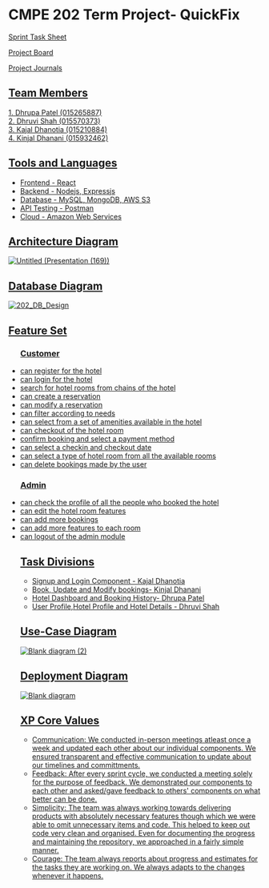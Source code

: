 <h1>CMPE 202 Term Project- QuickFix</h1>
  
  <a href="https://docs.google.com/spreadsheets/d/1ehodJ3LeOilQh3EAWFqhbLZ-ZhgASGO3cht5g2PTB8U/edit?usp=sharing">Sprint Task Sheet
  
<a href="https://github.com/gopinathsjsu/team-project-quickfix/projects/1"> Project Board
  
  <a href="https://drive.google.com/drive/folders/1Kf5l-7zXmQqLflA1_MV4mDfEu7cSY5IK?usp=sharing"> Project Journals
    
  <h2> Team Members </h2>
    1. Dhrupa Patel (015265887) <br>
    2. Dhruvi Shah (015570373) <br>
    3. Kajal Dhanotia (015210884) <br>
    4. Kinjal Dhanani (015932462) <br>
    
  <h2> Tools and Languages</h2> 
    <ul> 
      <li>Frontend - React </li> 
      <li> Backend - Nodejs, Expressjs </li>
      <li> Database - MySQL, MongoDB, AWS S3 </li> 
      <li> API Testing - Postman </li> 
      <li> Cloud - Amazon Web Services</li> 
    </ul>
  <h2> Architecture Diagram </h2> 
    
  
 ![Untitled (Presentation (169))](https://user-images.githubusercontent.com/38569308/162557427-d07c56b3-c116-4346-b508-81c58ae2ed0e.png)

  
  <h2> Database Diagram </h2>
  
![202_DB_Design](https://user-images.githubusercontent.com/38569308/162551993-ff2ee9c3-0659-4f00-b148-e3ce32d38d81.png)

  <h2> Feature Set</h2> 
  <ul>  <h3> Customer</h3>
<li>can register for the hotel
<li>can login for the hotel
<li>search for hotel rooms from chains of the hotel
<li>can create a reservation
<li>can modify a reservation
<li>can filter according to needs
<li>can select from a set of amenities available in the hotel
<li>can checkout of the hotel room
<li>confirm booking and select a payment method
<li>can select a checkin and checkout date
<li>can select a type of hotel room from all the available rooms
<li>can delete bookings made by the user
  <h3>Admin</h3>
<li>can check the profile of all the people who booked the hotel
<li>can edit the hotel room features
<li>can add more bookings
<!-- <li>can checkout users -->
<!-- <li>can change the staying period of a customer -->
<li>can add more features to each room
<li>can logout of the admin module
<!--     <li>can add rooms in different location of the hotel chain </ul> -->
   
  
  <h2> Task Divisions</h2> 
 <ul>
   <li>Signup and Login Component - Kajal Dhanotia
   <li>Book, Update and Modify bookings- Kinjal Dhanani
   <li>Hotel Dashboard and Booking History- Dhrupa Patel
   <li> User Profile,Hotel Profile and Hotel Details - Dhruvi Shah
    </ul>
  
  <h2> Use-Case Diagram</h2> 
 
 ![Blank diagram (2)](https://user-images.githubusercontent.com/38569308/168454888-f839f462-0520-46ed-8e10-ec36f7a00f0d.png)


  
  <h2> Deployment Diagram</h2> 
  
  ![Blank diagram](https://user-images.githubusercontent.com/38569308/168413259-b050d484-2462-4b25-ae4e-86f933cbb34f.png)

 
     
  <h2> XP Core Values</h2> 
 <ul>   
<li> Communication: We conducted in-person meetings atleast once a week and updated each other about our individual components. We ensured transparent and effective communication to update about our timelines and committments.
<li> Feedback: After every sprint cycle, we conducted a meeting solely for the purpose of feedback. We demonstrated our components to each other and asked/gave feedback to others' components on what better can be done.
<li> Simplicity: The team was always working towards delivering products with absolutely necessary features though which we were able to omit unnecessary  items and code. This helped to keep out code very clean and organised. Even for documenting the progress and maintaining the repository, we approached in a fairly simple manner.
<li> Courage: The team always reports about progress and estimates for the tasks they are working on. We always adapts to the changes whenever it happens.
  </ul>
    
    
  
